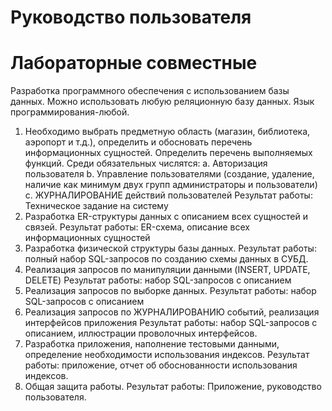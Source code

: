 # Руководство пользователя


# Лабораторные совместные
Разработка программного обеспечения с использованием базы данных. Можно использовать любую реляционную базу данных. Язык программирования-любой.
1.	Необходимо выбрать предметную область (магазин, библиотека, аэропорт и т.д.), определить и обосновать перечень информационных сущностей. Определить перечень выполняемых функций. Среди обязательных числятся:
a.	Авторизация пользователя
b.	Управление пользователями (создание, удаление, наличие как минимум двух групп администраторы и пользователи)
c.	ЖУРНАЛИРОВАНИЕ действий пользователей
Результат работы: Техническое задание на систему
2.	Разработка ER-структуры данных с описанием всех сущностей и связей. Результат работы: ER-схема, описание всех информационных сущностей
3.	Разработка физической структуры базы данных. Результат работы: полный набор SQL-запросов по созданию схемы данных в СУБД.
4.	Реализация запросов по манипуляции данными (INSERT, UPDATE, DELETE) Результат работы: набор SQL-запросов с описанием
5.	Реализация запросов по выборке данных. Результат работы: набор SQL-запросов с описанием
6.	Реализация запросов по ЖУРНАЛИРОВАНИЮ событий, реализация интерфейсов приложения Результат работы: набор SQL-запросов с описанием, иллюстрации проволочных интерфейсов.
7.	Разработка приложения, наполнение тестовыми данными, определение необходимости использования индексов. Результат работы: приложение, отчет об обоснованности использования индексов. 
8.	Общая защита работы. Результат работы: Приложение, руководство пользователя.

